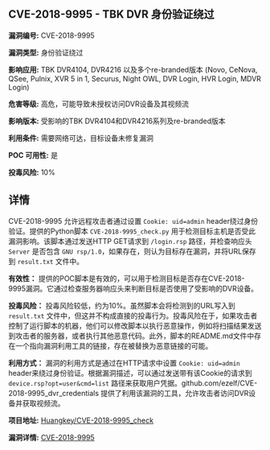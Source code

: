 ## CVE-2018-9995 - TBK DVR 身份验证绕过

**漏洞编号:** CVE-2018-9995

**漏洞类型:** 身份验证绕过

**影响应用:** TBK DVR4104, DVR4216 以及多个re-branded版本 (Novo, CeNova, QSee, Pulnix, XVR 5 in 1, Securus, Night OWL, DVR Login, HVR Login, MDVR Login)

**危害等级:** 高危，可能导致未授权访问DVR设备及其视频流

**影响版本:** 受影响的TBK DVR4104和DVR4216系列及re-branded版本

**利用条件:** 需要网络可达，目标设备未修复漏洞

**POC 可用性:** 是

**投毒风险:** 10%

## 详情

CVE-2018-9995 允许远程攻击者通过设置 `Cookie: uid=admin` header绕过身份验证。提供的Python脚本 `CVE-2018-9995_check.py` 用于检测目标主机是否受此漏洞影响。该脚本通过发送HTTP GET请求到 `/login.rsp` 路径，并检查响应头 `Server` 是否包含 `GNU rsp/1.0`，如果存在，则认为目标存在漏洞，并将URL保存到 `result.txt` 文件中。

**有效性：**
提供的POC脚本是有效的，可以用于检测目标是否存在CVE-2018-9995漏洞。它通过检查服务器响应头来判断目标是否使用了受影响的DVR设备。

**投毒风险：**
投毒风险较低，约为10%。虽然脚本会将检测到的URL写入到 `result.txt` 文件中，但这并不构成直接的投毒行为。投毒风险在于，如果攻击者控制了运行脚本的机器，他们可以修改脚本以执行恶意操作，例如将扫描结果发送到攻击者的服务器，或者执行其他恶意代码。此外，脚本的README.md文件中存在一个指向漏洞利用工具的链接，存在被替换为恶意链接的可能。

**利用方式：**
漏洞的利用方式是通过在HTTP请求中设置 `Cookie: uid=admin` header来绕过身份验证。根据漏洞描述，可以通过发送带有该Cookie的请求到 `device.rsp?opt=user&cmd=list` 路径来获取用户凭据。github.com/ezelf/CVE-2018-9995_dvr_credentials 提供了利用该漏洞的工具，允许攻击者访问DVR设备并获取视频流。

**项目地址:** [Huangkey/CVE-2018-9995_check](https://github.com/Huangkey/CVE-2018-9995_check)

**漏洞详情:** [CVE-2018-9995](https://nvd.nist.gov/vuln/detail/CVE-2018-9995)